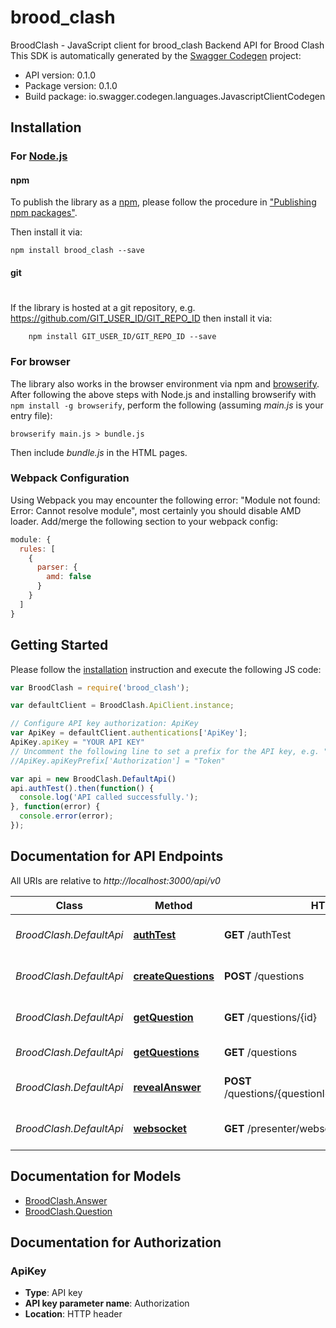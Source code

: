 # brood_clash

BroodClash - JavaScript client for brood_clash
Backend API for Brood Clash
This SDK is automatically generated by the [Swagger Codegen](https://github.com/swagger-api/swagger-codegen) project:

- API version: 0.1.0
- Package version: 0.1.0
- Build package: io.swagger.codegen.languages.JavascriptClientCodegen

## Installation

### For [Node.js](https://nodejs.org/)

#### npm

To publish the library as a [npm](https://www.npmjs.com/),
please follow the procedure in ["Publishing npm packages"](https://docs.npmjs.com/getting-started/publishing-npm-packages).

Then install it via:

```shell
npm install brood_clash --save
```

#### git
#
If the library is hosted at a git repository, e.g.
https://github.com/GIT_USER_ID/GIT_REPO_ID
then install it via:

```shell
    npm install GIT_USER_ID/GIT_REPO_ID --save
```

### For browser

The library also works in the browser environment via npm and [browserify](http://browserify.org/). After following
the above steps with Node.js and installing browserify with `npm install -g browserify`,
perform the following (assuming *main.js* is your entry file):

```shell
browserify main.js > bundle.js
```

Then include *bundle.js* in the HTML pages.

### Webpack Configuration

Using Webpack you may encounter the following error: "Module not found: Error:
Cannot resolve module", most certainly you should disable AMD loader. Add/merge
the following section to your webpack config:

```javascript
module: {
  rules: [
    {
      parser: {
        amd: false
      }
    }
  ]
}
```

## Getting Started

Please follow the [installation](#installation) instruction and execute the following JS code:

```javascript
var BroodClash = require('brood_clash');

var defaultClient = BroodClash.ApiClient.instance;

// Configure API key authorization: ApiKey
var ApiKey = defaultClient.authentications['ApiKey'];
ApiKey.apiKey = "YOUR API KEY"
// Uncomment the following line to set a prefix for the API key, e.g. "Token" (defaults to null)
//ApiKey.apiKeyPrefix['Authorization'] = "Token"

var api = new BroodClash.DefaultApi()
api.authTest().then(function() {
  console.log('API called successfully.');
}, function(error) {
  console.error(error);
});


```

## Documentation for API Endpoints

All URIs are relative to *http://localhost:3000/api/v0*

Class | Method | HTTP request | Description
------------ | ------------- | ------------- | -------------
*BroodClash.DefaultApi* | [**authTest**](docs/DefaultApi.md#authTest) | **GET** /authTest | Test the authorization code
*BroodClash.DefaultApi* | [**createQuestions**](docs/DefaultApi.md#createQuestions) | **POST** /questions | Create a new question
*BroodClash.DefaultApi* | [**getQuestion**](docs/DefaultApi.md#getQuestion) | **GET** /questions/{id} | Get a question by ID
*BroodClash.DefaultApi* | [**getQuestions**](docs/DefaultApi.md#getQuestions) | **GET** /questions | Get all questions
*BroodClash.DefaultApi* | [**revealAnswer**](docs/DefaultApi.md#revealAnswer) | **POST** /questions/{questionId}/answers/{answerId}/reveal | Marks an answer as revealed
*BroodClash.DefaultApi* | [**websocket**](docs/DefaultApi.md#websocket) | **GET** /presenter/websocket | Establish a presenter websocket


## Documentation for Models

 - [BroodClash.Answer](docs/Answer.md)
 - [BroodClash.Question](docs/Question.md)


## Documentation for Authorization


### ApiKey

- **Type**: API key
- **API key parameter name**: Authorization
- **Location**: HTTP header

